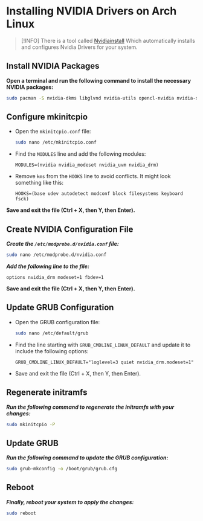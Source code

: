 # Installing NVIDIA Drivers on Arch Linux

> [!INFO]
> There is a tool called [Nvidiainstall](https://github.com/Justus0405/Nvidiainstall)
> Which automatically installs and configures Nvidia Drivers for your system.

## Install NVIDIA Packages

**Open a terminal and run the following command to install the necessary NVIDIA packages:**

```bash
sudo pacman -S nvidia-dkms libglvnd nvidia-utils opencl-nvidia nvidia-settings lib32-nvidia-utils lib32-opencl-nvidia egl-wayland
```

## Configure mkinitcpio

- Open the `mkinitcpio.conf` file:

  ```bash
  sudo nano /etc/mkinitcpio.conf
  ```

- Find the `MODULES` line and add the following modules:

  ```plaintext
  MODULES=(nvidia nvidia_modeset nvidia_uvm nvidia_drm)
  ```

- Remove `kms` from the `HOOKS` line to avoid conflicts. It might look something like this:

  ```plaintext
  HOOKS=(base udev autodetect modconf block filesystems keyboard fsck)
  ```

**Save and exit the file (Ctrl + X, then Y, then Enter).**

## Create NVIDIA Configuration File

**_Create the `/etc/modprobe.d/nvidia.conf` file:_**

```bash
sudo nano /etc/modprobe.d/nvidia.conf
```

**_Add the following line to the file:_**

```plaintext
options nvidia_drm modeset=1 fbdev=1
```

**Save and exit the file (Ctrl + X, then Y, then Enter).**

## Update GRUB Configuration

- Open the GRUB configuration file:

  ```bash
  sudo nano /etc/default/grub
  ```

- Find the line starting with `GRUB_CMDLINE_LINUX_DEFAULT` and update it to include the following options:

  ```plaintext
  GRUB_CMDLINE_LINUX_DEFAULT="loglevel=3 quiet nvidia_drm.modeset=1"
  ```

- Save and exit the file (Ctrl + X, then Y, then Enter).

## Regenerate initramfs

**_Run the following command to regenerate the initramfs with your changes:_**

```bash
sudo mkinitcpio -P
```

## Update GRUB

**_Run the following command to update the GRUB configuration:_**

```bash
sudo grub-mkconfig -o /boot/grub/grub.cfg
```

## Reboot

**_Finally, reboot your system to apply the changes:_**

```bash
sudo reboot
```
